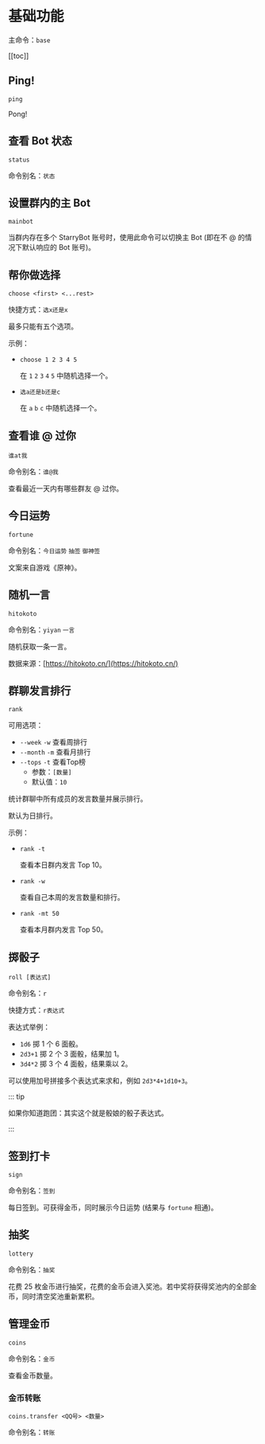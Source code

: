 # 基础功能

主命令：`base`

[[toc]]

## Ping!

```
ping
```

Pong!

## 查看 Bot 状态

```
status
```

命令别名：`状态`

## 设置群内的主 Bot

<p><Badge type="warning" text="群聊" vertical="middle" /></p>

```
mainbot
```

当群内存在多个 StarryBot 账号时，使用此命令可以切换主 Bot (即在不 @ 的情况下默认响应的 Bot 账号)。

## 帮你做选择

```
choose <first> <...rest>
```

快捷方式：`选x还是x` <Badge type="warning" text="需要前缀" vertical="middle" />

最多只能有五个选项。

示例：

- `choose 1 2 3 4 5`

  在 `1` `2` `3` `4` `5` 中随机选择一个。

- `选a还是b还是c`

  在 `a` `b` `c` 中随机选择一个。

## 查看谁 @ 过你

<p><Badge type="warning" text="群聊" vertical="middle" /></p>

```
谁at我
```

命令别名：`谁@我`

查看最近一天内有哪些群友 @ 过你。

## 今日运势

```
fortune
```

命令别名：`今日运势` `抽签` `御神签`

文案来自游戏《原神》。

## 随机一言

```
hitokoto
```

命令别名：`yiyan` `一言`

随机获取一条一言。

数据来源：[https://hitokoto.cn/](https://hitokoto.cn/)

## 群聊发言排行

```
rank
```

可用选项：

- `--week` `-w` 查看周排行
- `--month` `-m` 查看月排行
- `--tops` `-t` 查看Top榜
  - 参数：`[数量]`
  - 默认值：`10`

统计群聊中所有成员的发言数量并展示排行。

默认为日排行。

示例：

- `rank -t`

  查看本日群内发言 Top 10。

- `rank -w`

  查看自己本周的发言数量和排行。

- `rank -mt 50`

  查看本月群内发言 Top 50。

## 掷骰子

```
roll [表达式]
```

命令别名：`r`

快捷方式：`r表达式` <Badge type="warning" text="需要前缀" vertical="middle" />

表达式举例：
- `1d6` 掷 1 个 6 面骰。
- `2d3+1` 掷 2 个 3 面骰，结果加 1。
- `3d4*2` 掷 3 个 4 面骰，结果乘以 2。

可以使用加号拼接多个表达式来求和，例如 `2d3*4+1d10+3`。

::: tip

如果你知道跑团：其实这个就是骰娘的骰子表达式。

:::

## 签到打卡

```
sign
```

命令别名：`签到`

每日签到。可获得金币，同时展示今日运势 (结果与 `fortune` 相通)。

## 抽奖

```
lottery
```

命令别名：`抽奖`

花费 25 枚金币进行抽奖，花费的金币会进入奖池。若中奖将获得奖池内的全部金币，同时清空奖池重新累积。

## 管理金币

```
coins
```

命令别名：`金币`

查看金币数量。

### 金币转账

```
coins.transfer <QQ号> <数量>
```

命令别名：`转账`